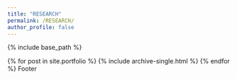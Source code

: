 ```yaml
---
title: "RESEARCH"
permalink: /RESEARCH/
author_profile: false
---
```


{% include base_path %}


{% for post in site.portfolio %}
  {% include archive-single.html %}
{% endfor %}
Footer


